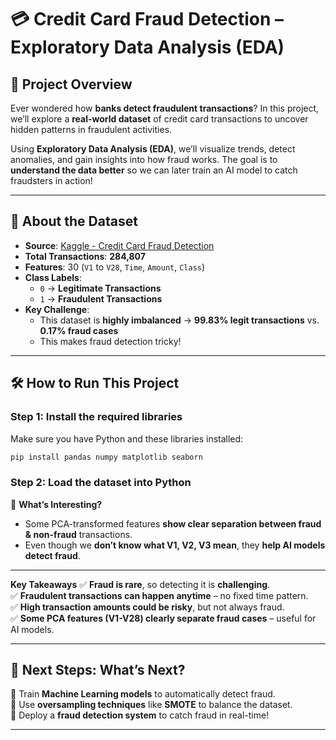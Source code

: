 
# 💳 Credit Card Fraud Detection – Exploratory Data Analysis (EDA)

## 🚀 Project Overview  
Ever wondered how **banks detect fraudulent transactions**? In this project, we’ll explore a **real-world dataset** of credit card transactions to uncover hidden patterns in fraudulent activities.  

Using **Exploratory Data Analysis (EDA)**, we’ll visualize trends, detect anomalies, and gain insights into how fraud works. The goal is to **understand the data better** so we can later train an AI model to catch fraudsters in action!  

---

## 📂 About the Dataset  
- **Source**: [Kaggle - Credit Card Fraud Detection](https://www.kaggle.com/datasets)  
- **Total Transactions**: **284,807**  
- **Features**: 30 (`V1` to `V28`, `Time`, `Amount`, `Class`)  
- **Class Labels**:  
  - `0` → **Legitimate Transactions**  
  - `1` → **Fraudulent Transactions**  
- **Key Challenge**:  
  - This dataset is **highly imbalanced** → **99.83% legit transactions** vs. **0.17% fraud cases**  
  - This makes fraud detection tricky!  

---

## 🛠️ How to Run This Project  
### **Step 1: Install the required libraries**  
Make sure you have Python and these libraries installed:  
```bash
pip install pandas numpy matplotlib seaborn
```
### **Step 2: Load the dataset into Python**  

📌 **What’s Interesting?**  
- Some PCA-transformed features **show clear separation between fraud & non-fraud** transactions.  
- Even though we **don’t know what V1, V2, V3 mean**, they **help AI models detect fraud**.  

---

 **Key Takeaways**
✅ **Fraud is rare**, so detecting it is **challenging**.  
✅ **Fraudulent transactions can happen anytime** – no fixed time pattern.  
✅ **High transaction amounts could be risky**, but not always fraud.  
✅ **Some PCA features (V1-V28) clearly separate fraud cases** – useful for AI models.  

---

## 🚀 **Next Steps: What’s Next?**  
🔹 Train **Machine Learning models** to automatically detect fraud.  
🔹 Use **oversampling techniques** like **SMOTE** to balance the dataset.  
🔹 Deploy a **fraud detection system** to catch fraud in real-time!  

---

